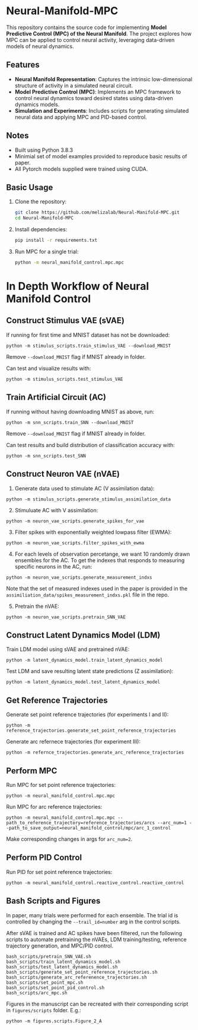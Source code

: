 # Neural-Manifold-MPC  

This repository contains the source code for implementing **Model Predictive Control (MPC) of the Neural Manifold**. The project explores how MPC can be applied to control neural activity, leveraging data-driven models of neural dynamics.  

## Features  
- **Neural Manifold Representation**: Captures the intrinsic low-dimensional structure of activity in a simulated neural circuit.  
- **Model Predictive Control (MPC)**: Implements an MPC framework to control neural dynamics toward desired states using data-driven dynamics models. 
- **Simulation and Experiments**: Includes scripts for generating simulated neural data and applying MPC and PID-based control.  

## Notes  
- Built using Python 3.8.3
- Minimial set of model examples provided to reproduce basic results of paper.
- All Pytorch models supplied were trained using CUDA.

## Basic Usage  
1. Clone the repository:  
   ```bash
   git clone https://github.com/melizalab/Neural-Manifold-MPC.git
   cd Neural-Manifold-MPC
   ```  
2. Install dependencies:  
   ```bash
   pip install -r requirements.txt
   ```  
3. Run MPC for a single trial:  
   ```bash
   python -m neural_manifold_control.mpc.mpc
   ```  
# In Depth Workflow of Neural Manifold Control

## Construct Stimulus VAE (sVAE)
If running for first time and MNIST dataset has not be downloaded:
```
python -m stimulus_scripts.train_stimulus_VAE --download_MNIST
```
Remove ```--download_MNIST``` flag if MNIST already in folder.

Can test and visualize results with:
```
python -m stimulus_scripts.test_stimulus_VAE
```

## Train Artificial Circuit (AC)
If running without having downloading MNIST as above, run:
```
python -m snn_scripts.train_SNN --download_MNIST
```
Remove ```--download_MNIST``` flag if MNIST already in folder.

Can test results and build distribution of classification accuracy with:
```
python -m snn_scripts.test_SNN
```

## Construct Neuron VAE (nVAE)
1. Generate data used to stimulate AC (V assimilation data):
```
python -m stimulus_scripts.generate_stimulus_assimilation_data
```
2. Stimuluate AC with V assimilation:
```
python -m neuron_vae_scripts.generate_spikes_for_vae
```
3. Filter spikes with exponentially weighted lowpass filter (EWMA):
```
python -m neuron_vae_scripts.filter_spikes_with_ewma
```
4. For each levels of observation percetange, we want 10 randomly drawn ensembles for the AC. To get the indexes that responds to measuring specific neurons in the AC, run:
```
python -m neuron_vae_scripts.generate_measurement_indxs
```
Note that the set of measured indexes used in the paper is provided in the ```assimiliation_data/spikes_measurement_indxs.pkl``` file in the repo.

5. Pretrain the nVAE:
```
python -m neuron_vae_scripts.pretrain_SNN_VAE
```

## Construct Latent Dynamics Model (LDM)
Train LDM model using sVAE and pretrained nVAE:
```
python -m latent_dynamics_model.train_latent_dynamics_model
```

Test LDM and save resulting latent state predictions (Z assimilation):
```
python -m latent_dynamics_model.test_latent_dynamics_model
```

## Get Reference Trajectories
Generate set point reference trajectories (for experiments I and II):
```
python -m reference_trajectories.generate_set_point_reference_trajectories
```
Generate arc refernece trajectories (for experiment III):
```
python -m refernce_trajectories.generate_arc_reference_trajectories
```

## Perform MPC
Run MPC for set point reference trajectories:
```
python -m neural_manifold_control.mpc.mpc
```
Run MPC for arc reference trajectories:
```
python -m neural_manifold_control.mpc.mpc --path_to_reference_trajectory=reference_trajectories/arcs --arc_num=1 --path_to_save_output=neural_manifold_control/mpc/arc_1_control
```
Make corresponding changes in args for ```arc_num=2```.

## Perform PID Control
Run PID for set point reference trajectories:
```
python -m neural_manifold_control.reactive_control.reactive_control
```

## Bash Scripts and Figures
In paper, many trials were performed for each ensemble. The trial id is controlled by changing the ```--trail_id=number``` arg in the control scripts.

After sVAE is trained and AC spikes have been filtered, run the following scripts to automate pretraining the nVAEs, LDM training/testing, reference trajectory generation, and MPC/PID control.
```
bash_scripts/pretrain_SNN_VAE.sh
bash_scripts/train_latent_dynamics_model.sh
bash_scripts/test_latent_dynamics_model.sh
bash_scripts/generate_set_point_reference_trajectories.sh
bash_scripts/generate_arc_referenence_trajectories.sh
bash_scripts/set_point_mpc.sh
bash_scripts/set_point_pid_control.sh
bash_scripts/arc_mpc.sh
```

Figures in the manuscript can be recreated with their corresponding script in ```figures/scripts``` folder.
E.g.:
```
python -m figures.scripts.Figure_2_A
```